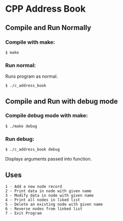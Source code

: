 # CPP Address Book

## Compile and Run Normally
### Compile with make:
```
$ make
```
### Run normal:
Runs program as normal.
```
$ ./c_address_book
```
## Compile and Run with debug mode
### Compile debug mode with make:
```
$ ./make debug
```
### Run debug:
```
$ ./c_address_book debug
```
Displays arguments passed into function.

## Uses
```
1 - Add a new node record
2 - Print data in node with given name
3 - Modify data in node with given name
4 - Print all nodes in liked list
5 - Delete an existing node with given name
6 - Reverse nodes from linked list
7 - Exit Program
```
